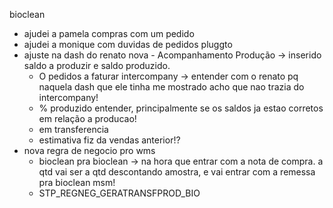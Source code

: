 bioclean
- ajudei a pamela compras com um pedido
- ajudei a monique com duvidas de pedidos pluggto
- ajuste na dash do renato nova - Acompanhamento Produção → inserido saldo a produzir e saldo produzido.
	- O pedidos a faturar intercompany → entender com o renato pq naquela dash que ele tinha me mostrado acho que nao trazia do intercompany!
	- % produzido entender, principalmente se os saldos ja estao corretos em relação a producao!
	- em transferencia
	- estimativa fiz da vendas anterior!?
- nova regra de negocio pro wms
	- bioclean pra bioclean → na hora que entrar com a nota de compra. a qtd vai ser a qtd descontando amostra, e vai entrar com a remessa pra bioclean msm!
	- STP_REGNEG_GERATRANSFPROD_BIO
